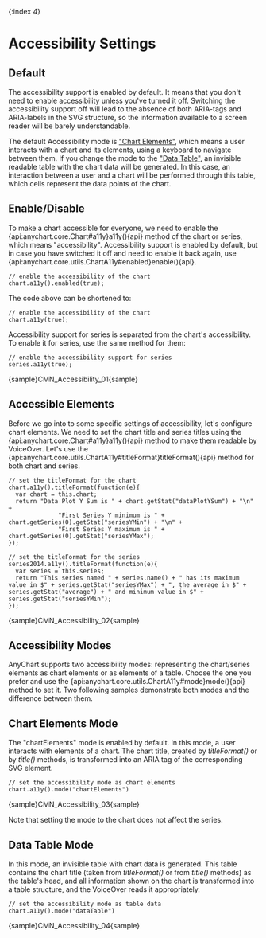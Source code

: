 {:index 4}

# Accessibility Settings

## Default

The accessibility support is enabled by default. It means that you don't need to enable accessibility unless you've turned it off. Switching the accessibility support off will lead to the absence of both ARIA-tags and ARIA-labels in the SVG structure, so the information available to a screen reader will be barely understandable.

The default Accessibility mode is ["Chart Elements"](#chart_elements_mode), which means a user interacts with a chart and its elements, using a keyboard to navigate between them. If you change the mode to the ["Data Table"](#data_table_mode), an invisible readable table with the chart data will be generated. In this case, an interaction between a user and a chart will be performed through this table, which cells represent the data points of the chart.

## Enable/Disable

To make a chart accessible for everyone, we need to enable the {api:anychart.core.Chart#a11y}a11y(){api} method of the chart or series, which means "accessibility". Accessibility support is enabled by default, but in case you have switched it off and need to enable it back again, use {api:anychart.core.utils.ChartA11y#enabled}enable(){api}.

```
// enable the accessibility of the chart
chart.a11y().enabled(true);
```

The code above can be shortened to:

```
// enable the accessibility of the chart
chart.a11y(true);
```
Accessibility support for series is separated from the chart's accessibility. To enable it for series, use the same method for them:

```
// enable the accessibility support for series
series.a11y(true);
```

{sample}CMN\_Accessibility\_01{sample}

## Accessible Elements

Before we go into to some specific settings of accessibility, let's configure chart elements. We need to set the chart title and series titles using the {api:anychart.core.Chart#a11y}a11y(){api} method to make them  readable by VoiceOver. Let's use the {api:anychart.core.utils.ChartA11y#titleFormat}titleFormat(){api} method for both chart and series.

```
// set the titleFormat for the chart
chart.a11y().titleFormat(function(e){
  var chart = this.chart;
  return "Data Plot Y Sum is " + chart.getStat("dataPlotYSum") + "\n" +
              "First Series Y minimum is " + chart.getSeries(0).getStat("seriesYMin") + "\n" +
              "First Series Y maximum is " + chart.getSeries(0).getStat("seriesYMax");
});

// set the titleFormat for the series
series2014.a11y().titleFormat(function(e){
  var series = this.series;
  return "This series named " + series.name() + " has its maximum value in $" + series.getStat("seriesYMax") + ", the average in $" +  series.getStat("average") + " and minimum value in $" + series.getStat("seriesYMin");
});
```

{sample}CMN\_Accessibility\_02{sample}

## Accessibility Modes

AnyChart supports two accessibility modes: representing the chart/series elements as chart elements or as elements of a table. Choose the one you prefer and use the {api:anychart.core.utils.ChartA11y#mode}mode(){api} method to set it. Two following samples demonstrate both modes and the difference between them.

## Chart Elements Mode

The "chartElements" mode is enabled by default. In this mode, a user interacts with elements of a chart. The chart title, created by *titleFormat()* or by *title()* methods, is transformed into an ARIA tag of the corresponding SVG element.

```
// set the accessibility mode as chart elements
chart.a11y().mode("chartElements")
```

{sample}CMN\_Accessibility\_03{sample}

Note that setting the mode to the chart does not affect the series.

## Data Table Mode

In this mode, an invisible table with chart data is generated. This table contains the chart title (taken from *titleFormat()* or from *title()* methods) as the table's head, and all information shown on the chart is transformed into a table structure, and the VoiceOver reads it appropriately.  

```
// set the accessibility mode as table data
chart.a11y().mode("dataTable")
```

{sample}CMN\_Accessibility\_04{sample}